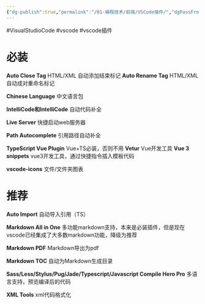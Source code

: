 ```yaml
---
{"dg-publish":true,"permalink":"/01-编程技术/前端/VSCode插件/","dgPassFrontmatter":true,"created":"2023-10-27T08:59:51.452+08:00","updated":"2023-11-23T15:29:16.000+08:00"}
---
```


#VisualStudioCode #vscode #vscode插件

# 必装

**Auto Close Tag**
HTML/XML 自动添加结束标记
**Auto Rename Tag**
HTML/XML 自动成对重命名标记

**Chinese Language**
中文语言包

**IntelliCode和IntelliCode**
自动代码补全

**Live Server**
快捷启动web服务器

**Path Autocomplete**
引用路径自动补全

**TypeScript Vue Plugin**
Vue+TS必装，否则不用
**Vetur**
Vue开发工具
**Vue 3 snippets**
vue3开发工具，通过快捷指令插入模板代码

**vscode-icons**
文件/文件夹图表
# 推荐

**Auto Import**
自动导入引用（TS）

**Markdown All in One**
多功能markdown支持，本来是必装插件，但是现在vscode已经集成了大多数markdown功能，降级为推荐

**Markdown PDF**
Markdown导出为pdf

**Markdown TOC**
自动为Markdown生成目录

**Sass/Less/Stylus/Pug/Jade/Typescript/Javascript Compile Hero Pro**
多语言支持，预览编译后的代码

**XML Tools**
xml代码格式化